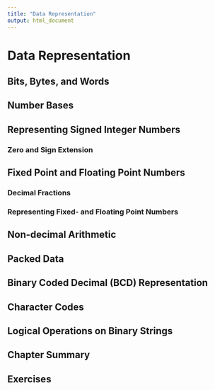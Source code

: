 ```yaml
---
title: "Data Representation"
output: html_document
---
```

# Data Representation

## Bits, Bytes, and Words 
## Number Bases
## Representing Signed Integer Numbers 
### Zero and Sign Extension 
## Fixed Point and Floating Point Numbers 
### Decimal Fractions 
### Representing Fixed- and Floating Point Numbers 
## Non-decimal Arithmetic 
## Packed Data 
## Binary Coded Decimal (BCD) Representation 
## Character Codes 
## Logical Operations on Binary Strings 
## Chapter Summary 
## Exercises
